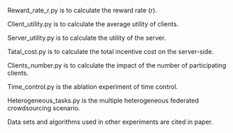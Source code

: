 Reward_rate_r.py is to calculate the reward rate (r).

Client_utility.py is to calculate the average utility of clients.

Server_utility.py is to calculate the utility of the server.

Tatal_cost.py is to calculate the total incentive cost on the server-side.

Clients_number.py is to calculate the impact of the number of participating clients.

Time_control.py is the ablation experiment of time control.

Heterogeneous_tasks.py is the multiple heterogeneous federated crowdsourcing scenario.

Data sets and algorithms used in other experiments are cited in paper.
